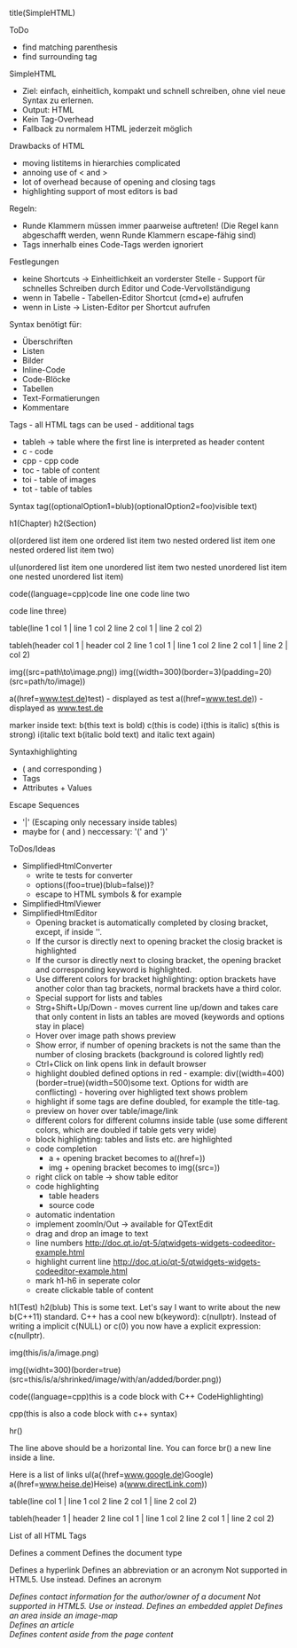 title(SimpleHTML)

ToDo
* find matching parenthesis
* find surrounding tag

SimpleHTML
* Ziel: einfach, einheitlich, kompakt und schnell schreiben, ohne viel neue Syntax zu erlernen.
* Output: HTML
* Kein Tag-Overhead
* Fallback zu normalem HTML jederzeit möglich

Drawbacks of HTML
* moving listitems in hierarchies complicated
* annoing use of < and >
* lot of overhead because of opening and closing tags
* highlighting support of most editors is bad

Regeln:
* Runde Klammern müssen immer paarweise auftreten! (Die Regel kann abgeschafft werden, wenn Runde Klammern escape-fähig sind)
* Tags innerhalb eines Code-Tags werden ignoriert

Festlegungen
* keine Shortcuts -> Einheitlichkeit an vorderster Stelle - Support für schnelles Schreiben durch Editor und Code-Vervollständigung
* wenn in Tabelle - Tabellen-Editor Shortcut (cmd+e) aufrufen
* wenn in Liste -> Listen-Editor per Shortcut aufrufen

Syntax benötigt für:
* Überschriften
* Listen
* Bilder
* Inline-Code
* Code-Blöcke
* Tabellen
* Text-Formatierungen
* Kommentare

Tags - all HTML tags can be used - additional tags
* tableh -> table where the first line is interpreted as header content
* c - code
* cpp - cpp code
* toc - table of content
* toi - table of images
* tot - table of tables

Syntax
tag((optionalOption1=blub)(optionalOption2=foo)visible text)

h1(Chapter)
h2(Section)

ol(ordered list item one
ordered list item two
  nested ordered list item one
  nested ordered list item two)

ul(unordered list item one
unordered list item two
  nested unordered list item one
  nested unordered list item)

code((language=cpp)code line one
code line two

code line three)

table(line 1 col 1 | line 1 col 2
line 2 col 1 | line 2 col 2)

tableh(header col 1 | header col 2
line 1 col 1 | line 1 col 2
line 2 col 1 | line 2 \| col 2)

img((src=path\to\image.png))
img((width=300)(border=3)(padding=20)(src=path/to/image))

a((href=www.test.de)test) - displayed as test
a((href=www.test.de)) - displayed as www.test.de

marker inside text: b(this text is bold) c(this is code) i(this is italic) s(this is strong) i(italic text b(italic bold text) and italic text again)

Syntaxhighlighting
* ( and corresponding )
* Tags
* Attributes + Values

Escape Sequences
* '|' (Escaping only necessary inside tables)
* maybe for ( and ) neccessary: '(' and ')'

ToDos/Ideas
* SimplifiedHtmlConverter
  * write te tests for converter
  * options((foo=true)(blub=false))?
  * escape to HTML symbols & for example
* SimplifiedHtmlViewer
* SimplifiedHtmlEditor
  * Opening bracket is automatically completed by closing bracket, except, if inside ''.
  * If the cursor is directly next to opening bracket the closig bracket is highlighted
  * If the cursor is directly next to closing bracket, the opening bracket and corresponding keyword is highlighted.
  * Use different colors for bracket highlighting: option brackets have another color than tag brackets, normal brackets have a third color.
  * Special support for lists and tables
  * Strg+Shift+Up/Down - moves current line up/down and takes care that only content in lists an tables are moved (keywords and options stay in place)
  * Hover over image path shows preview
  * Show error, if number of opening brackets is not the same than the number of closing brackets (background is colored lightly red)
  * Ctrl+Click on link opens link in default browser
  * highlight doubled defined options in red - example: div((width=400)(border=true)(width=500)some text. Options for width are conflicting) - hovering over highligted text shows problem
  * highlight if some tags are define doubled, for example the title-tag. 
  * preview on hover over table/image/link
  * different colors for different columns inside table (use some different colors, which are doubled if table gets very wide)
  * block highlighting: tables and lists etc. are highlighted
  * code completion
    * a + opening bracket becomes to a((href=))
    * img + opening bracket becomes to img((src=))
  * right click on table -> show table editor
  * code highlighting
    * table headers
    * source code
  * automatic indentation
  * implement zoomIn/Out -> available for QTextEdit
  * drag and drop an image to text
  * line numbers http://doc.qt.io/qt-5/qtwidgets-widgets-codeeditor-example.html
  * highlight current line http://doc.qt.io/qt-5/qtwidgets-widgets-codeeditor-example.html
  * mark h1-h6 in seperate color
  * create clickable table of content

h1(Test)
h2(blub)
This is some text. Let's say I want to write about the new b(C++11) standard.
C++ has a cool new b(keyword): c(nullptr).
Instead of writing a implicit c(NULL) or c(0) you now have a explicit expression: c(nullptr).

img(this/is/a/image.png)

img((widht=300)(border=true)(src=this/is/a/shrinked/image/with/an/added/border.png))

code((language=cpp)this is a code block
with C++ CodeHighlighting)

cpp(this is also a code block
with c++ syntax)

hr()

The line above should be a horizontal line.
You can force br() a new line inside a line.

Here is a list of links
ul(a((href=www.google.de)Google)
a((href=www.heise.de)Heise)
a(www.directLink.com))

table(line col 1 | line 1 col 2
line 2 col 1 | line 2 col 2)

tableh(header 1 | header 2
line col 1 | line 1 col 2
line 2 col 1 | line 2 col 2)


List of all HTML Tags
<!--...-->	Defines a comment
<!DOCTYPE> 	Defines the document type
<a>	Defines a hyperlink
<abbr>	Defines an abbreviation or an acronym
<acronym>	Not supported in HTML5. Use <abbr> instead.
Defines an acronym
<address>	Defines contact information for the author/owner of a document
<applet>	Not supported in HTML5. Use <embed> or <object> instead.
Defines an embedded applet
<area>	Defines an area inside an image-map
<article>	Defines an article
<aside>	Defines content aside from the page content
<audio>	Defines sound content
<b>	Defines bold text
<base>	Specifies the base URL/target for all relative URLs in a document
<basefont>	Not supported in HTML5. Use CSS instead.
Specifies a default color, size, and font for all text in a document
<bdi>	Isolates a part of text that might be formatted in a different direction from other text outside it
<bdo>	Overrides the current text direction
<big>	Not supported in HTML5. Use CSS instead.
Defines big text
<blockquote>	Defines a section that is quoted from another source
<body>	Defines the document's body
<br>	Defines a single line break
<button>	Defines a clickable button
<canvas>	Used to draw graphics, on the fly, via scripting (usually JavaScript)
<caption>	Defines a table caption
<center>	Not supported in HTML5. Use CSS instead.
Defines centered text
<cite>	Defines the title of a work
<code>	Defines a piece of computer code
<col>	Specifies column properties for each column within a <colgroup> element 
<colgroup>	Specifies a group of one or more columns in a table for formatting
<datalist>	Specifies a list of pre-defined options for input controls
<dd>	Defines a description/value of a term in a description list
<del>	Defines text that has been deleted from a document
<details>	Defines additional details that the user can view or hide
<dfn>	Represents the defining instance of a term
<dialog>	Defines a dialog box or window
<dir>	Not supported in HTML5. Use <ul> instead.
Defines a directory list
<div>	Defines a section in a document
<dl>	Defines a description list
<dt>	Defines a term/name in a description list
<em>	Defines emphasized text 
<embed>	Defines a container for an external (non-HTML) application
<fieldset>	Groups related elements in a form
<figcaption>	Defines a caption for a <figure> element
<figure>	Specifies self-contained content
<font>	Not supported in HTML5. Use CSS instead.
Defines font, color, and size for text
<footer>	Defines a footer for a document or section
<form>	Defines an HTML form for user input
<frame>	Not supported in HTML5.
Defines a window (a frame) in a frameset
<frameset>	Not supported in HTML5.
Defines a set of frames
<h1> to <h6>	Defines HTML headings
<head>	Defines information about the document
<header>	Defines a header for a document or section
<hr>	Defines a thematic change in the content
<html>	Defines the root of an HTML document
<i>	Defines a part of text in an alternate voice or mood
<iframe>	Defines an inline frame
<img>	Defines an image
<input>	Defines an input control
<ins>	Defines a text that has been inserted into a document
<kbd>	Defines keyboard input
<keygen>	Defines a key-pair generator field (for forms)
<label>	Defines a label for an <input> element
<legend>	Defines a caption for a <fieldset> element
<li>	Defines a list item
<link>	Defines the relationship between a document and an external resource (most used to link to style sheets)
<main>	Specifies the main content of a document
<map>	Defines a client-side image-map
<mark>	Defines marked/highlighted text
<menu>	Defines a list/menu of commands
<menuitem>	Defines a command/menu item that the user can invoke from a popup menu
<meta>	Defines metadata about an HTML document
<meter>	Defines a scalar measurement within a known range (a gauge)
<nav>	Defines navigation links
<noframes>	Not supported in HTML5.
Defines an alternate content for users that do not support frames
<noscript>	Defines an alternate content for users that do not support client-side scripts
<object>	Defines an embedded object
<ol>	Defines an ordered list
<optgroup>	Defines a group of related options in a drop-down list
<option>	Defines an option in a drop-down list
<output>	Defines the result of a calculation
<p>	Defines a paragraph
<param>	Defines a parameter for an object
<pre>	Defines preformatted text
<progress>	Represents the progress of a task
<q>	Defines a short quotation
<rp>	Defines what to show in browsers that do not support ruby annotations
<rt>	Defines an explanation/pronunciation of characters (for East Asian typography)
<ruby>	Defines a ruby annotation (for East Asian typography)
<s>	Defines text that is no longer correct
<samp>	Defines sample output from a computer program
<script>	Defines a client-side script
<section>	Defines a section in a document
<select>	Defines a drop-down list
<small>	Defines smaller text
<source>	Defines multiple media resources for media elements (<video> and <audio>)
<span>	Defines a section in a document
<strike>	Not supported in HTML5. Use <del> or <s> instead.
Defines strikethrough text
<strong>	Defines important text
<style>	Defines style information for a document
<sub>	Defines subscripted text
<summary>	Defines a visible heading for a <details> element
<sup>	Defines superscripted text
<table>	Defines a table
<tbody>	Groups the body content in a table
<td>	Defines a cell in a table
<textarea>	Defines a multiline input control (text area)
<tfoot>	Groups the footer content in a table
<th>	Defines a header cell in a table
<thead>	Groups the header content in a table
<time>	Defines a date/time
<title>	Defines a title for the document
<tr>	Defines a row in a table
<track>	Defines text tracks for media elements (<video> and <audio>)
<tt>	Not supported in HTML5. Use CSS instead.
Defines teletype text
<u>	Defines text that should be stylistically different from normal text
<ul>	Defines an unordered list
<var>	Defines a variable
<video>	Defines a video or movie
<wbr>	Defines a possible line-break



Input Backup
h1(hello world)
h2(test)

p(a((href=http://www.google.de)a link to google))

p(writing HTML is so b(comfortable) and b(easy!))

pre((style=background-color: lightblue)
some code
over two lines
what about a method
)

p(here is some code(code inside the text))


hr()
table(
  tr(th(header 1) th(header2))
  tr(td(line 1, column 1) td(line 1, column 2))
  tr(td(line 2, column 1) td(line 2, column 2))
)

ul(
li(test)
li(test2)
li(subtest)
  ul(
   li(subtest)
  )
)

ol(
  li(test)
  li(test2)
)
